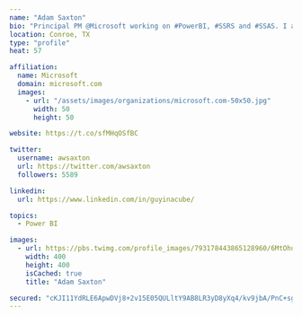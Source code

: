 ```yaml
---
name: "Adam Saxton"
bio: "Principal PM @Microsoft working on #PowerBI, #SSRS and #SSAS. I also go by @GuyInACube"
location: Conroe, TX
type: "profile"
heat: 57

affiliation:
  name: Microsoft
  domain: microsoft.com
  images:
    - url: "/assets/images/organizations/microsoft.com-50x50.jpg"
      width: 50
      height: 50

website: https://t.co/sfMHqOSfBC

twitter:
  username: awsaxton
  url: https://twitter.com/awsaxton
  followers: 5589

linkedin:
  url: https://www.linkedin.com/in/guyinacube/

topics:
  - Power BI

images:
  - url: https://pbs.twimg.com/profile_images/793178443865128960/6MtOhub__400x400.jpg
    width: 400
    height: 400
    isCached: true
    title: "Adam Saxton"

secured: "cKJI11YdRLE6ApwDVj8+2v15E05QULltY9AB8LR3yD8yXq4/kv9jbA/PnC+sgjIIBNn9IQznlLzyfS2g5K2b5NMMu5lzDfy+/9e9f/ZQSKuH2UjOhN7PIcLeAYd16fMmesAOjk5LWd2XjRQEBg5mHiLE3+0zh36cQTZMYkgPhU6dSyxgdtl4G+BhsXvsoqnQn3hgHC6GWtLLBwsS7p36bo/w7/n7aoe31IFuYZcxfixH+PW5byuiUHD6QAh2/QijBRk2VIeuhZUItXZZhGWBKdS80lQA7rTej0snEHlpfLbmAIdNY600c3YE4nQAFd1HGZ2l6fHAZyd1THDZ3ECNF86MuUvuMueIJSNgy7f9OoeHar8wwqlOkbWqpwcKxJABqFJ+SlNOrLAY1XhlMnsQIUr1t43swBei+rLFhB17Qo8=;h/yobl4bake/qFMXwRbpGA=="
---
```


